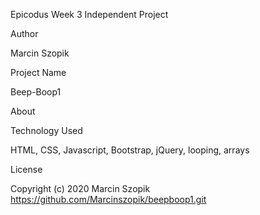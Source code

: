 Epicodus Week 3 Independent Project

Author

Marcin Szopik

Project Name

Beep-Boop1

About

Technology Used

HTML, CSS, Javascript, Bootstrap, jQuery, looping, arrays

 
License

Copyright (c) 2020 Marcin Szopik https://github.com/Marcinszopik/beepboop1.git
